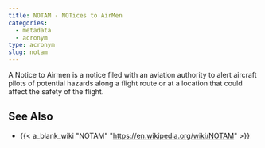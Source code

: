 ```yaml
---
title: NOTAM - NOTices to AirMen
categories:
  - metadata
  - acronym
type: acronym
slug: notam
---
```


A Notice to Airmen is a notice filed with an aviation authority
to alert aircraft pilots of potential hazards along a flight route
or at a location that could affect the safety of the flight.

## See Also

* {{< a_blank_wiki "NOTAM" "https://en.wikipedia.org/wiki/NOTAM" >}}
